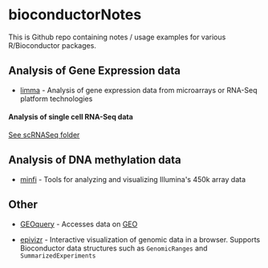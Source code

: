 # bioconductorNotes

This is Github repo containing notes / usage examples for various R/Bioconductor packages.

## Analysis of Gene Expression data

* [limma](https://github.com/stephaniehicks/bioconductorNotes/blob/master/limma.Rmd) - Analysis of gene expression data from microarrays or RNA-Seq platform technologies

#### Analysis of single cell RNA-Seq data

[See scRNASeq folder](https://github.com/stephaniehicks/bioconductorNotes/tree/master/scRNASeq)


## Analysis of DNA methylation data

* [minfi](https://github.com/stephaniehicks/bioconductorNotes/blob/master/minfi.Rmd) - Tools for analyzing and visualizing Illumina's 450k array data


## Other

* [GEOquery](https://github.com/stephaniehicks/bioconductorNotes/blob/master/GEOquery.Rmd) - Accesses data on [GEO](http://www.ncbi.nlm.nih.gov/geo/)

* [epivizr](https://github.com/stephaniehicks/bioconductorNotes/blob/master/epivizr.Rmd) - Interactive visualization of genomic data in a browser. Supports Bioconductor data structures such as `GenomicRanges` and `SummarizedExperiments`


